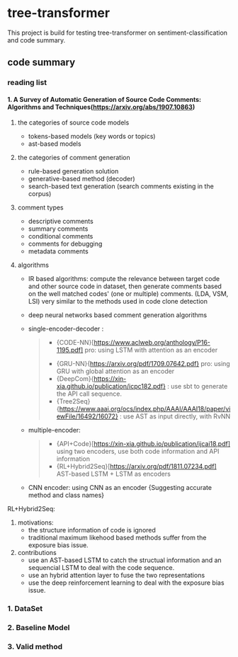 tree-transformer
====
This project is build for testing tree-transformer on sentiment-classification and code summary.

code summary
----
### reading list
#### 1. A Survey of Automatic Generation of Source Code Comments: Algorithms and Techniques(https://arxiv.org/abs/1907.10863)
1. the categories of source code models
    * tokens-based models (key words or topics)
    * ast-based models

2. the categories of comment generation
    * rule-based generation solution
    * generative-based method (decoder)
    * search-based text generation (search comments existing in the corpus)

3. comment types
    * descriptive comments
    * summary comments
    * conditional comments
    * comments for debugging
    * metadata comments

4. algorithms
    * IR based algorithms: compute the relevance between target code and other source code in dataset, then generate comments based on the well matched codes' (one or multiple) comments. (LDA, VSM, LSI) very similar to the methods used in code clone detection
    * deep neural networks based comment generation algorithms

    * single-encoder-decoder : 
        >+ {CODE-NN}[https://www.aclweb.org/anthology/P16-1195.pdf] pro: using LSTM with attention as an encoder
        >- {GRU-NN}{https://arxiv.org/pdf/1709.07642.pdf} pro: using GRU with global attention as an encoder 
        >- {DeepCom}{https://xin-xia.github.io/publication/icpc182.pdf} : use sbt to generate the API call sequence.
        >- {Tree2Seq}{https://www.aaai.org/ocs/index.php/AAAI/AAAI18/paper/viewFile/16492/16072} : use AST as input directly, with RvNN
 
    * multiple-encoder:
        >* {API+Code}[https://xin-xia.github.io/publication/ijcai18.pdf] using two encoders, use both code information and API information
        >* {RL+Hybrid2Seq}[https://arxiv.org/pdf/1811.07234.pdf]  AST-based LSTM + LSTM as encoders
 
    * CNN encoder:
        using CNN as an encoder {Suggesting accurate method and class names}

RL+Hybrid2Seq:
1. motivations: 
    * the structure information of code is ignored
    * traditional maximum likehood based methods suffer from the exposure bias issue.
2. contributions
    * use an AST-based LSTM to catch the structual information and an sequencial LSTM to deal with the code sequence. 
    * use an hybrid attention layer to fuse the two representations
    * use the deep reinforcement learning to deal with the exposure bias issue.
    
 
 
 


### 1. DataSet
### 2. Baseline Model
### 3. Valid method
